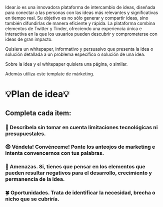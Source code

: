 Idear.io es una innovadora plataforma de intercambio de ideas, diseñada para conectar a las personas con las ideas más relevantes y significativas en tiempo real. Su objetivo es no sólo generar y compartir ideas, sino también difundirlas de manera eficiente y rápida. La plataforma combina elementos de Twitter y Tinder, ofreciendo una experiencia única e interactiva en la que los usuarios pueden descubrir y comprometerse con ideas de gran impacto.

Quisiera un whitepaper, informativo y persuasivo que presenta la idea o solución detallada a un problema específico o solución de una idea. 

Sobre la idea y el whitepaper quisiera una página, o similar. 

Además utiliza este template de márketing. 

# 💡Plan de idea💡

## Completa cada item:

### 📄 Descríbela sin tomar en cuenta limitaciones tecnológicas ni presupuestales. 

### 😎 Véndela! Convénceme! Ponte los anteojos de marketing e intenta convencernos con tus palabras.

### 👀 Amenazas. Si, tienes que pensar en los elementos que pueden resultar negativos para el desarrollo, crecimiento y permanencia de la idea.

### 🍀 Oportunidades. Trata de identificar la necesidad, brecha o nicho que se cubriría. 

<!-- Recibes y puedes opinar por si o no a una idea -->
